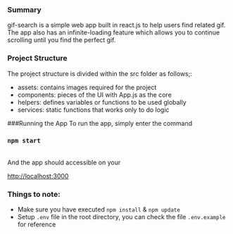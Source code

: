 ### Summary
gif-search is a simple web app built in react.js to help users find related gif.
<br>
The app also has an infinite-loading feature which allows you to continue scrolling until you find the perfect gif. 

### Project Structure
The project structure is divided within the src folder as follows;:
<ul>
    <li>assets: contains images required for the project</li>
    <li>components: pieces of the UI with App.js as the core</li>
    <li>helpers: defines variables or functions to be used globally</li>
    <li>services: static functions that works only to do logic</li>
</ul>


###Running the App
To run the app, simply enter the command 

### `npm start`
<br>
And the app should accessible on your 

[http://localhost:3000](http://localhost:3000)

### Things to note: 
<ul>
    <li>Make sure you have executed <code>npm install</code> & <code>npm update</code></li>
    <li>Setup <code>.env</code> file in the root directory, you can check the file <code>.env.example</code> for reference</li>
</ul>